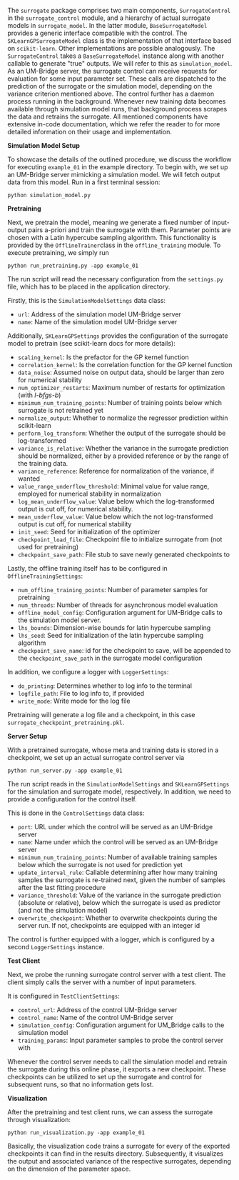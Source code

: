The `surrogate` package comprises two main components, `SurrogateControl` in the `surrogate_control` module, and a hierarchy of actual surrogate models in `surrogate_model`. In the latter module, `BaseSurrogateModel` provides a generic interface compatible with the control. The `SKLearnGPSurrogateModel` class is the implementation of that interface based on `scikit-learn`. Other implementations are possible analogously. The `SurrogateControl` takes a `BaseSurrogateModel` instance along with another callable to generate "true" outputs. We will refer to this as `simulation_model`. As an UM-Bridge server, the surrogate control can receive requests for evaluation for some input parameter set. These calls are dispatched to the prediction of the surrogate or the simulation model, depending on the variance criterion mentioned above. The control further has a daemon process running in the background. Whenever new training data becomes available through simulation model runs, that background process scrapes the data and retrains the surrogate. All mentioned components have extensive in-code documentation, which we refer the reader to for more detailed information on their usage and implementation.

**Simulation Model Setup**

To showcase the details of the outlined procedure, we discuss the workflow for executing `example_01` in the example directory. To begin with, we set up an UM-Bridge server mimicking a simulation model. We will fetch output data from this model. Run in a first terminal session:
```
python simulation_model.py
```

**Pretraining**

Next, we pretrain the model, meaning we generate a fixed number of input-output pairs a-priori and train the surrogate with them. Parameter points are chosen with a Latin hypercube sampling algorithm. This functionality is provided by the `OfflineTrainer`class in the `offline_training` module. To execute pretraining, we simply run
```
python run_pretraining.py -app example_01
```
The run script will read the necessary configuration from the `settings.py` file, which has to be placed in the application directory.

Firstly, this is the `SimulationModelSettings` data class:
- `url`: Address of the simulation model UM-Bridge server
- `name`: Name of the simulation model UM-Bridge server

Additionally, `SKLearnGPSettings` provides the configuration of the surrogate model to pretrain (see scikit-learn docs for more details):
- `scaling_kernel`: Is the prefactor for the GP kernel function
- `correlation_kernel`: Is the correlation function for the GP kernel function
- `data_noise`: Assumed noise on output data, should be larger than zero for numerical stability
- `num_optimizer_restarts`: Maximum number of restarts for optimization (with *l-bfgs-b*)
- `minimum_num_training_points`: Number of training points below which surrogate is not retrained yet
- `normalize_output`: Whether to normalize the regressor prediction within scikit-learn
- `perform_log_transform`: Whether the output of the surrogate should be log-transformed
- `variance_is_relative`: Whether the variance in the surrogate prediction should be normalized, either by a provided reference or by the range of the training data.
- `variance_reference`: Reference for normalization of the variance, if wanted
- `value_range_underflow_threshold`: Minimal value for value range, employed for numerical stability in normalization
- `log_mean_underflow_value`: Value below which the log-transformed output is cut off, for numerical stability.
- `mean_underflow_value`: Value below which the not log-transformed output is cut off, for numerical stability
- `init_seed`: Seed for initialization of the optimizer
- `checkpoint_load_file`: Checkpoint file to initialize surrogate from (not used for pretraining)
- `checkpoint_save_path`: File stub to save newly generated checkpoints to

Lastly, the offline training itself has to be configured in `OfflineTrainingSettings`:
- `num_offline_training_points`: Number of parameter samples for pretraining
- `num_threads`: Number of threads for asynchronous model evaluation
- `offline_model_config`: Configuration argument for UM-Bridge calls to the simulation model server.
- `lhs_bounds`: Dimension-wise bounds for latin hypercube sampling
- `lhs_seed`: Seed for initialization of the latin hypercube sampling algorithm
- `checkpoint_save_name`: id for the checkpoint to save, will be appended to the `checkpoint_save_path` in the surrogate model configuration

In addition, we configure a logger with `LoggerSettings`:
- `do_printing`: Determines whether to log info to the terminal
- `logfile_path`: File to log info to, if provided
- `write_mode`: Write mode for the log file
  
Pretraining will generate a log file and a checkpoint, in this case `surrogate_checkpoint_pretraining.pkl`.

**Server Setup**

With a pretrained surrogate, whose meta and training data is stored in a checkpoint, we set up an actual surrogate control server via
```
python run_server.py -app example_01
```
The run script reads in the `SimulationModelSettings` and `SKLearnGPSettings` for the simulation and surrogate model, respectively. In addition, we need to provide a configuration for the control itself.

This is done in the `ControlSettings` data class:
- `port`: URL under which the control will be served as an UM-Bridge server
- `name`: Name under which the control will be served as an UM-Bridge server
- `minimum_num_training_points`: Number of available training samples below which the surrogate is not used for prediction yet
- `update_interval_rule`: Callable determining after how many training samples the surrogate is re-trained next, given the number of samples after the last fitting procedure
- `variance_threshold`: Value of the variance in the surrogate prediction (absolute or relative), below which the surrogate is used as predictor (and not the simulation model)
- `overwrite_checkpoint`: Whether to overwrite checkpoints during the server run. If not, checkpoints are equipped with an integer id

The control is further equipped with a logger, which is configured by a second `LoggerSettings` instance.

**Test Client**

Next, we probe the running surrogate control server with a test client. The client simply calls the server with a number of input parameters.

It is configured in `TestClientSettings`:
- `control_url`: Address of the control UM-Bridge server
- `control_name`: Name of the control UM-Bridge server
- `simulation_config`: Configuration argument for UM_Bridge calls to the simulation model
- `training_params`: Input parameter samples to probe the control server with

Whenever the control server needs to call the simulation model and retrain the surrogate during this online phase, it exports a new checkpoint. These checkpoints can be utilized to set up the surrogate and control for subsequent runs, so that no information gets lost.

**Visualization**

After the pretraining and test client runs, we can assess the surrogate through visualization:
```
python run_visualization.py -app example_01
```

Basically, the visualization code trains a surrogate for every of the exported checkpoints it can find in the results directory. Subsequently, it visualizes the output and associated variance of the respective surrogates, depending on the dimension of the parameter space.